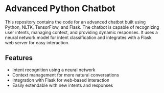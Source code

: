 # Advanced Python Chatbot

This repository contains the code for an advanced chatbot built using Python, NLTK, TensorFlow, and Flask. The chatbot is capable of recognizing user intents, managing context, and providing dynamic responses. It uses a neural network model for intent classification and integrates with a Flask web server for easy interaction.

## Features
- Intent recognition using a neural network
- Context management for more natural conversations
- Integration with Flask for web-based interaction
- Easily extendable with new intents and responses
